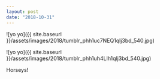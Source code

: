```yaml
---
layout: post
date: "2018-10-31"
---
```


![yo yo]({{ site.baseurl }}/assets/images/2018/tumblr_phh1uc7NEQ1qlj3bd_540.jpg)

![yo yo]({{ site.baseurl }}/assets/images/2018/tumblr_phh1uh4LIh1qlj3bd_540.jpg)

Horseys!
